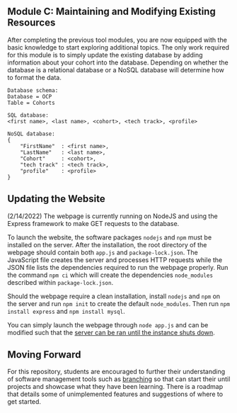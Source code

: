 ## Module C: Maintaining and Modifying Existing Resources

After completing the previous tool modules, you are now equipped with the basic knowledge to start exploring additional topics. The only work required for this module is to simply update the existing database by adding information about your cohort into the database. Depending on whether the database is a relational database or a NoSQL database will determine how to format the data.

```
Database schema:
Database = OCP
Table = Cohorts

SQL database:
<first name>, <last name>, <cohort>, <tech track>, <profile>

NoSQL database:
{
    "FirstName"  : <first name>,
    "LastName"   : <last name>,
    "Cohort"     : <cohort>,
    "tech track" : <tech track>,
    "profile"    : <profile>
}
```

## Updating the Website

(2/14/2022) The webpage is currently running on NodeJS and using the Express framework to make GET requests to the database.

To launch the website, the software packages ```nodejs``` and ```npm``` must be installed on the server. After the installation, the root directory of the webpage should contain both ```app.js``` and ```package-lock.json```. The JavaScript file creates the server and processes HTTP requests while the JSON file lists the dependencies required to run the webpage properly. Run the command ```npm ci``` which will create the dependencies ```node_modules``` described within ```package-lock.json```.

Should the webpage require a clean installation, install ```nodejs``` and ```npm``` on the server and run ```npm init``` to create the default ```node_modules```. Then run ```npm install express``` and ```npm install mysql```.

You can simply launch the webpage through ```node app.js``` and can be modified such that the [server can be ran until the instance shuts down](https://www.npmjs.com/package/forever).

## Moving Forward
For this repository, students are encouraged to further their understanding of software management tools such as [branching](https://docs.github.com/en/pull-requests/collaborating-with-pull-requests/proposing-changes-to-your-work-with-pull-requests/about-branches) so that can start their until projects and showcase what they have been learning. There is a roadmap that details some of unimplemented features and suggestions of where to get started.